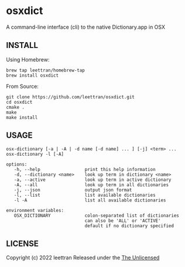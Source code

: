 # osxdict
A command-line interface (cli) to the native Dictionary.app in OSX

## INSTALL

Using Homebrew:
```
brew tap leettran/homebrew-tap
brew install osxdict
```

From Source:
```
git clone https://github.com/leettran/osxdict.git
cd osxdict
cmake .
make
make install
```

## USAGE

```
osx-dictionary [-a | -A | -d name [-d name] ... ] [-j] <term> ...
osx-dictionary -l [-A]

options:
   -h, --help                 print this help information
   -d, --dictionary <name>    look up term in dictionary <name>
   -a, --active               look up term in active dictionary
   -A, --all                  look up term in all dictionaries
   -j, --json                 output json format
   -l, --list                 list available dictionaries
   -l -A                      list all available dictionaries

environment variables:
   OSX_DICTIONARY             colon-separated list of dictionaries
                              can also be 'ALL' or 'ACTIVE'
                              default if no dictionary specified
```

## LICENSE

Copyright (c) 2022 leettran
Released under the [The Unlicensed](https://unlicense.org)
